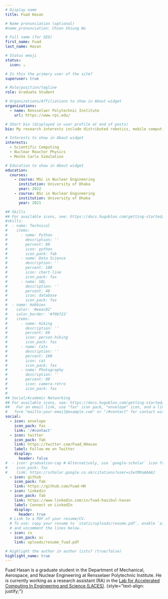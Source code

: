 ```yaml
---
# Display name
title: Fuad Hasan

# Name pronunciation (optional)
#name_pronunciation: Chien Shiung Wu

# Full name (for SEO)
first_name: Fuad
last_name: Hasan

# Status emoji
status:
  icon: ☕️

# Is this the primary user of the site?
superuser: true

# Role/position/tagline
role: Graduate Student

# Organizations/Affiliations to show in About widget
organizations:
  - name: Rensselaer Polytechnic Institute
    url: https://www.rpi.edu/

# Short bio (displayed in user profile at end of posts)
bio: My research interests include distributed robotics, mobile computing and programmable matter.

# Interests to show in About widget
interests:
  - Scientific Computing
  - Nuclear Reactor Physics
  - Monte Carlo Simulation

# Education to show in About widget
education:
  courses:
    - course: MSc in Nuclear Engineering
      institution: University of Dhaka
      year: 2022
    - course: BSc in Nuclear Engineering
      institution: University of Dhaka
      year: 2021

## Skills
## For available icons, see: https://docs.hugoblox.com/getting-started/page-builder/#icons
#skills:
#  - name: Technical
#    items:
#      - name: Python
#        description: ''
#        percent: 80
#        icon: python
#        icon_pack: fab
#      - name: Data Science
#        description: ''
#        percent: 100
#        icon: chart-line
#        icon_pack: fas
#      - name: SQL
#        description: ''
#        percent: 40
#        icon: database
#        icon_pack: fas
#  - name: Hobbies
#    color: '#eeac02'
#    color_border: '#f0bf23'
#    items:
#      - name: Hiking
#        description: ''
#        percent: 60
#        icon: person-hiking
#        icon_pack: fas
#      - name: Cats
#        description: ''
#        percent: 100
#        icon: cat
#        icon_pack: fas
#      - name: Photography
#        description: ''
#        percent: 80
#        icon: camera-retro
#        icon_pack: fas
#
## Social/Academic Networking
## For available icons, see: https://docs.hugoblox.com/getting-started/page-builder/#icons
##   For an email link, use "fas" icon pack, "envelope" icon, and a link in the
#   form "mailto:your-email@example.com" or "/#contact" for contact widget.
social:
  - icon: envelope
    icon_pack: fas
    link: '/#contact'
  - icon: twitter
    icon_pack: fab
    link: https://twitter.com/Fuad_HHasan
    label: Follow me on Twitter
    display:
      header: false
#  - icon: graduation-cap # Alternatively, use `google-scholar` icon from `ai` icon pack
#    icon_pack: fas
#    link: https://scholar.google.co.uk/citations?user=sIwtMXoAAAAJ
  - icon: github
    icon_pack: fab
    link: https://github.com/Fuad-HH
  - icon: linkedin
    icon_pack: fab
    link: https://www.linkedin.com/in/fuad-hasibul-hasan
    label: Connect on LinkedIn
    display:
      header: true
  # Link to a PDF of your resume/CV.
  # To use: copy your resume to `static/uploads/resume.pdf`, enable `ai` icons in `params.yaml`,
  # and uncomment the lines below.
  - icon: cv
    icon_pack: ai
    link: uploads/resume_fuad.pdf

# Highlight the author in author lists? (true/false)
highlight_name: true
---
```


Fuad Hasan is a graduate student in the Department of Mechanical, Aerospace, and Nuclear Engineering at Rensselaer Polytechnic Institute. He is currently working as a research assistant (RA) in the [Lab for Accelerated Computing In Engineering and Science (LACES)](https://laces-lab.github.io/).
{style="text-align: justify;"}
